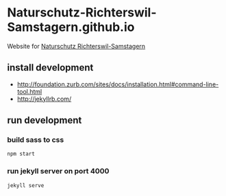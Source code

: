 # Naturschutz-Richterswil-Samstagern.github.io
Website for [Naturschutz Richterswil-Samstagern](http://naturschutz-richterswil-samstagern.github.io/)

## install development

* http://foundation.zurb.com/sites/docs/installation.html#command-line-tool.html
* http://jekyllrb.com/

## run development

### build sass to css
`npm start`

### run jekyll server on port 4000
`jekyll serve`